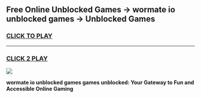 
## Free Online Unblocked Games → wormate io unblocked games → Unblocked Games
<h3>
<a href="https://premium.freeplayer.one?title=wormate_io_unblocked_games&ref=21F">CLICK TO PLAY</a></h3>
<hr>

<h3>
<a href="https://premium.freeplayer.one?title=wormate_io_unblocked_games&ref=21F">CLICK 2 PLAY</a>
  
</h3>

<a href="https://premium.freeplayer.one?title=wormate_io_unblocked_games&ref=21F/"><img src="https://clearcache.store/games.png"></a>


**wormate io unblocked games games unblocked: Your Gateway to Fun and Accessible Online Gaming**
